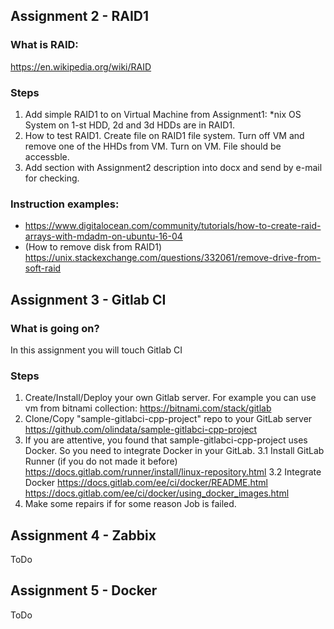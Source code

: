 ## Assignment 2 - RAID1
### What is RAID:
https://en.wikipedia.org/wiki/RAID

### Steps
1. Add simple RAID1 to on Virtual Machine from Assignment1:
*nix OS System on 1-st HDD, 2d and 3d HDDs are in RAID1.
2. How to test RAID1. Create file on RAID1 file system. Turn off VM and remove one of the HHDs from VM. Turn on VM. File should be accessble.
3. Add section with Assignment2 description into docx and send by e-mail for checking.

### Instruction examples:

- https://www.digitalocean.com/community/tutorials/how-to-create-raid-arrays-with-mdadm-on-ubuntu-16-04
- (How to remove disk from RAID1) https://unix.stackexchange.com/questions/332061/remove-drive-from-soft-raid

## Assignment 3 - Gitlab CI
### What is going on?
In this assignment you will touch Gitlab CI

### Steps
1. Create/Install/Deploy your own Gitlab server.
For example you can use vm from bitnami collection: https://bitnami.com/stack/gitlab
2. Clone/Copy "sample-gitlabci-cpp-project" repo to your GitLab server
https://github.com/olindata/sample-gitlabci-cpp-project
3. If you are attentive, you found that sample-gitlabci-cpp-project uses Docker.
So you need to integrate Docker in your GitLab.
3.1 Install GitLab Runner (if you do not made it before)
https://docs.gitlab.com/runner/install/linux-repository.html
3.2 Integrate Docker
https://docs.gitlab.com/ee/ci/docker/README.html
https://docs.gitlab.com/ee/ci/docker/using_docker_images.html
4. Make some repairs if for some reason Job is failed.

## Assignment 4 - Zabbix
ToDo

## Assignment 5 - Docker
ToDo